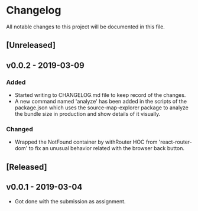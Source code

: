 # Changelog
All notable changes to this project will be documented in this file.

## [Unreleased]
## v0.0.2 - 2019-03-09
### Added
- Started writing to CHANGELOG.md file to keep record of the changes.
- A new command named 'analyze' has been added in the scripts of the package.json which uses the source-map-explorer package to analyze the bundle size in production and show details of it visually.
### Changed
- Wrapped the NotFound container by withRouter HOC from 'react-router-dom' to fix an unusual behavior related with the browser back button.

## [Released]
## v0.0.1 - 2019-03-04
- Got done with the submission as assignment. 
